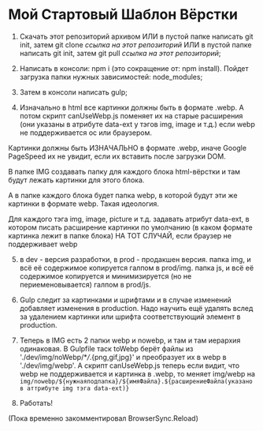 # Мой Стартовый Шаблон Вёрстки

1. Скачать этот репозиторий архивом ИЛИ в пустой папке написать git init, затем git clone _ссылка на этот репозиторий_ ИЛИ в пустой папке написать git init, затем git pull _ссылка на этот репозиторий_;

2. Написать в консоли: npm i (это сокращение от: npm install). Пойдет загрузка папки нужных зависимостей:
   node_modules;

3. Затем в консоли написать gulp;

4. Изначально в html все картинки должны быть в формате .webp. А потом скрипт canUseWebp.js поменяет их на старые расширения (они указаны в атрибуте data-ext у тэгов img, image и т.д.) если webp не поддерживается ос или браузером.

Картинки должны быть ИЗНАЧАЛЬНО в формате .webp, иначе Google PageSpeed их не увидит, если их вставить после загрузки DOM.

В папке IMG создавать папку для каждого блока html-вёрстки и там будут лежать картинки для этого блока.

А в папке каждого блока будет папка webp, в которой будут эти же картинки в формате webp. Такая идеология.

Для каждого тэга img, image, picture и т.д. задавать атрибут data-ext, в котором писать расширение картинки по умолчанию (в каком формате картинка лежит в папке блока) НА ТОТ СЛУЧАЙ, если браузер не поддерживает webp

5. в dev - версия разработки, в prod - продакшен версия.
   папка img, и всё её содержимое копируется галпом в prod/img.
   папка js, и всё её содержимое копируется и минимизируется (но не периеменовывается) галпом в prod/js.

6. Gulp следит за картинками и шрифтами и в случае изменений добавляет изменения в production. Надо научить ещё удалять вслед за удалением картинки или шрифта соответствующий элемент в production.

7. Теперь в IMG есть 2 папки webp и nowebp, и там и там иерархия одинаковая.
   В Gulpfile таск toWebp берёт файлы из './dev/img/noWebp/\*_/_.{png,gif,jpg}' и преобразует их в webp в './dev/img/webp'. А скрипт canUseWebp.js теперь если видит, что webp не поддерживается и картинка в .webp, то меняет img/webp на `img/nowebp/${нужнаяподпапка}/${имяФайла}.${расширениеФайла(указано в аттрибуте img тэга data-ext)}`
8. Работать!

(Пока временно закомментировал BrowserSync.Reload)
